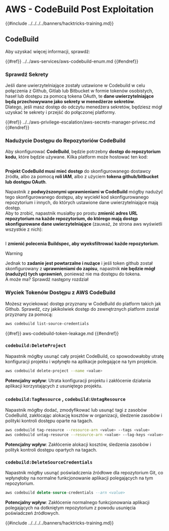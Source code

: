 # AWS - CodeBuild Post Exploitation

{{#include ../../../../banners/hacktricks-training.md}}

## CodeBuild

Aby uzyskać więcej informacji, sprawdź:

{{#ref}}
../../aws-services/aws-codebuild-enum.md
{{#endref}}

### Sprawdź Sekrety

Jeśli dane uwierzytelniające zostały ustawione w Codebuild w celu połączenia z Github, Gitlab lub Bitbucket w formie tokenów osobistych, haseł lub dostępu za pomocą tokena OAuth, te **dane uwierzytelniające będą przechowywane jako sekrety w menedżerze sekretów**.\
Dlatego, jeśli masz dostęp do odczytu menedżera sekretów, będziesz mógł uzyskać te sekrety i przejść do połączonej platformy.

{{#ref}}
../../aws-privilege-escalation/aws-secrets-manager-privesc.md
{{#endref}}

### Nadużycie Dostępu do Repozytoriów CodeBuild

Aby skonfigurować **CodeBuild**, będzie potrzebny **dostęp do repozytorium kodu**, które będzie używane. Kilka platform może hostować ten kod:

<figure><img src="../../../../images/image (96).png" alt=""><figcaption></figcaption></figure>

**Projekt CodeBuild musi mieć dostęp** do skonfigurowanego dostawcy źródła, albo za pomocą **roli IAM**, albo z użyciem **tokena github/bitbucket lub dostępu OAuth**.

Napastnik z **podwyższonymi uprawnieniami w CodeBuild** mógłby nadużyć tego skonfigurowanego dostępu, aby wyciekł kod skonfigurowanego repozytorium i innych, do których ustawione dane uwierzytelniające mają dostęp.\
Aby to zrobić, napastnik musiałby po prostu **zmienić adres URL repozytorium na każde repozytorium, do którego mają dostęp skonfigurowane dane uwierzytelniające** (zauważ, że strona aws wyświetli wszystkie z nich):

<figure><img src="../../../../images/image (107).png" alt=""><figcaption></figcaption></figure>

I **zmienić polecenia Buildspec, aby wyeksfiltrować każde repozytorium**.

> [!WARNING]
> Jednak to **zadanie jest powtarzalne i nużące** i jeśli token github został skonfigurowany z **uprawnieniami do zapisu**, napastnik **nie będzie mógł (nadużyć) tych uprawnień**, ponieważ nie ma dostępu do tokena.\
> A może ma? Sprawdź następny rozdział

### Wyciek Tokenów Dostępu z AWS CodeBuild

Możesz wyciekować dostęp przyznany w CodeBuild do platform takich jak Github. Sprawdź, czy jakikolwiek dostęp do zewnętrznych platform został przyznany za pomocą:
```bash
aws codebuild list-source-credentials
```
{{#ref}}
aws-codebuild-token-leakage.md
{{#endref}}

### `codebuild:DeleteProject`

Napastnik mógłby usunąć cały projekt CodeBuild, co spowodowałoby utratę konfiguracji projektu i wpłynęło na aplikacje polegające na tym projekcie.
```bash
aws codebuild delete-project --name <value>
```
**Potencjalny wpływ**: Utrata konfiguracji projektu i zakłócenie działania aplikacji korzystających z usuniętego projektu.

### `codebuild:TagResource` , `codebuild:UntagResource`

Napastnik mógłby dodać, zmodyfikować lub usunąć tagi z zasobów CodeBuild, zakłócając alokację kosztów w organizacji, śledzenie zasobów i polityki kontroli dostępu oparte na tagach.
```bash
aws codebuild tag-resource --resource-arn <value> --tags <value>
aws codebuild untag-resource --resource-arn <value> --tag-keys <value>
```
**Potencjalny wpływ**: Zakłócenie alokacji kosztów, śledzenia zasobów i polityk kontroli dostępu opartych na tagach.

### `codebuild:DeleteSourceCredentials`

Napastnik mógłby usunąć poświadczenia źródłowe dla repozytorium Git, co wpłynęłoby na normalne funkcjonowanie aplikacji polegających na tym repozytorium.
```sql
aws codebuild delete-source-credentials --arn <value>
```
**Potencjalny wpływ**: Zakłócenie normalnego funkcjonowania aplikacji polegających na dotkniętym repozytorium z powodu usunięcia poświadczeń źródłowych.

{{#include ../../../../banners/hacktricks-training.md}}
